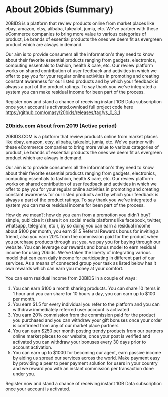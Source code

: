 # About 20bids (Summary)

20BIDS is a platform that review products online from market places like ebay, amazon, etsy, alibaba, takealot, jumia, etc. We've partner with these eCommerce companies to bring more value to various categories of product, i.e brands of essential products the ones we deem fit as evergreen product which are always in demand.

Our aim is to provide consumers all the information's they need to know about their favorite essential products ranging from gadgets, electronics, computing essentials to fashion, health & care, etc. 
Our review platform works on shared contribution of user feedback and activities in which we offer to pay you for your regular online activities in promoting and creating constant awareness for our listed products and by which your feedback is always a part of the product ratings. To say thank you we've integrated a system you can make residual income for been part of the process.

Register now and stand a chance of receiving instant 1GB Data subscription once your account is  activated.ownload full project code here <https://github.com/omasy/20bids/releases/tag/vs_0_3_1>

### 20bids.com About from 2019 (Active period)

20BIDS.COM is a platform that review products online from market places like ebay, amazon, etsy, alibaba, takealot, jumia, etc. We've partner with these eCommerce companies to bring more value to various categories of product, i.e brands of essential products the ones we deem fit as evergreen product which are always in demand.

Our aim is to provide consumers all the information's they need to know about their favorite essential products ranging from gadgets, electronics, computing essentials to fashion, health & care, etc. 
Our review platform works on shared contribution of user feedback and activities in which we offer to pay you for your regular online activities in promoting and creating constant awareness for our listed products and by which your feedback is always a part of the product ratings. To say thank you we've integrated a system you can make residual income for been part of the process.

How do we mean?: how do you earn from a promotion you didn't buy? simple, publicize it (share it on social media platforms like facebook, twitter, whatsapp, telegram, etc ), by so doing you can earn a residual income about $100 per month, you earn $1.5 Referral Rewards bonus for inviting a friend, also you earn 20% from the commission paid for the product when you purchase products through us; yea, we pay you for buying through our website.
You can leverage our rewards and bonus model to earn residual income for using 20bids. We've taken the liberty of integrating various model that can earn daily income for participating in different part of our services. As a means of connected group your task as listed below has it own rewards which can earn you money at your comfort.

You can earn residual income from 20BIDS in a couple of ways: 
1. You can earn $100 a month sharing products. You can share 10 items in 1 hour and you can share for 10 hours a day, you can earn up to $100 per month.
2. You earn $1.5 for every individual you refer to the platform and you can withdraw immediately referred user account is activated
3. You earn 20% commission from the commission paid for the product you purchased and you can withdraw your gift bonuses once your order is confirmed from any of our market place partners
4. You can earn $250 per month posting trendy products from our partners online market places to our website, once your post is verified and activated you can withdraw your bonuses every 30 days prior to account activation.
5. You can earn up to $1000 for becoming our agent, earn passive income by aiding us spread our services across the world. Make payment easy by providing a peer to peer payment solution for users in your country and we reward you with an instant commission per transaction done under you.

Register now and stand a chance of receiving instant 1GB Data subscription once your account is  activated.

